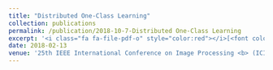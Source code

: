 ```yaml
---
title: "Distributed One-Class Learning"
collection: publications
permalink: /publication/2018-10-7-Distributed One-Class Learning
excerpt: '<i class="fa fa-file-pdf-o" style="color:red"></i>[<font color="red">Paper</font>](https://arxiv.org/pdf/1802.03583.pdf)'
date: 2018-02-13
venue: '25th IEEE International Conference on Image Processing <b> (ICIP)</b>'
---
```

